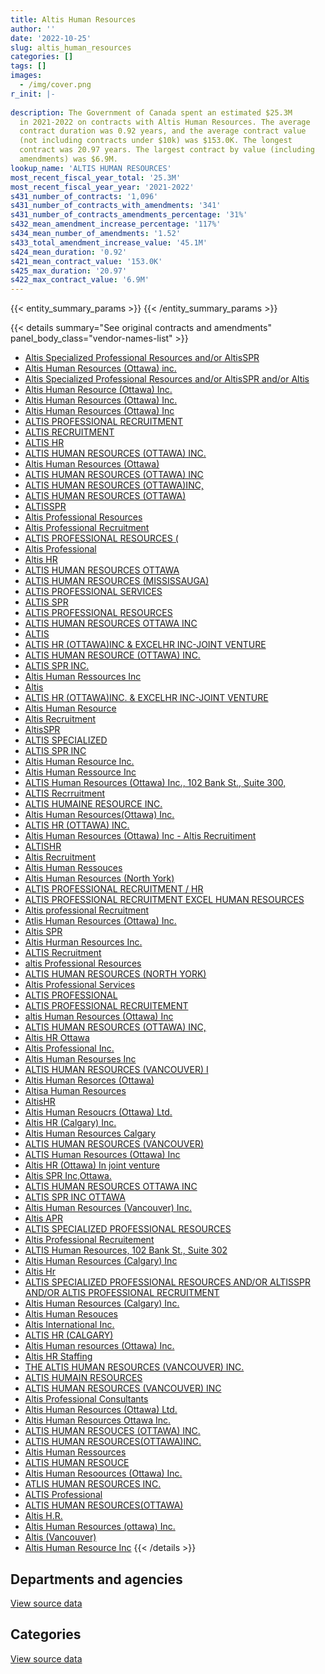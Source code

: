 ```yaml
---
title: Altis Human Resources
author: ''
date: '2022-10-25'
slug: altis_human_resources
categories: []
tags: []
images:
  - /img/cover.png
r_init: |-
  
description: The Government of Canada spent an estimated $25.3M
  in 2021-2022 on contracts with Altis Human Resources. The average
  contract duration was 0.92 years, and the average contract value
  (not including contracts under $10k) was $153.0K. The longest
  contract was 20.97 years. The largest contract by value (including
  amendments) was $6.9M.
lookup_name: 'ALTIS HUMAN RESOURCES'
most_recent_fiscal_year_total: '25.3M'
most_recent_fiscal_year_year: '2021-2022'
s431_number_of_contracts: '1,096'
s431_number_of_contracts_with_amendments: '341'
s431_number_of_contracts_amendments_percentage: '31%'
s432_mean_amendment_increase_percentage: '117%'
s434_mean_number_of_amendments: '1.52'
s433_total_amendment_increase_value: '45.1M'
s424_mean_duration: '0.92'
s421_mean_contract_value: '153.0K'
s425_max_duration: '20.97'
s422_max_contract_value: '6.9M'
---
```


<script src="/rmarkdown-libs/htmlwidgets/htmlwidgets.js"></script>
<link href="/rmarkdown-libs/datatables-css/datatables-crosstalk.css" rel="stylesheet" />
<script src="/rmarkdown-libs/datatables-binding/datatables.js"></script>
<script src="/rmarkdown-libs/jquery/jquery-3.6.0.min.js"></script>
<link href="/rmarkdown-libs/dt-core-bootstrap/css/dataTables.bootstrap.min.css" rel="stylesheet" />
<link href="/rmarkdown-libs/dt-core-bootstrap/css/dataTables.bootstrap.extra.css" rel="stylesheet" />
<script src="/rmarkdown-libs/dt-core-bootstrap/js/jquery.dataTables.min.js"></script>
<script src="/rmarkdown-libs/dt-core-bootstrap/js/dataTables.bootstrap.min.js"></script>
<link href="/rmarkdown-libs/crosstalk/css/crosstalk.min.css" rel="stylesheet" />
<script src="/rmarkdown-libs/crosstalk/js/crosstalk.min.js"></script>
<script src="/rmarkdown-libs/htmlwidgets/htmlwidgets.js"></script>
<link href="/rmarkdown-libs/datatables-css/datatables-crosstalk.css" rel="stylesheet" />
<script src="/rmarkdown-libs/datatables-binding/datatables.js"></script>
<script src="/rmarkdown-libs/jquery/jquery-3.6.0.min.js"></script>
<link href="/rmarkdown-libs/dt-core-bootstrap/css/dataTables.bootstrap.min.css" rel="stylesheet" />
<link href="/rmarkdown-libs/dt-core-bootstrap/css/dataTables.bootstrap.extra.css" rel="stylesheet" />
<script src="/rmarkdown-libs/dt-core-bootstrap/js/jquery.dataTables.min.js"></script>
<script src="/rmarkdown-libs/dt-core-bootstrap/js/dataTables.bootstrap.min.js"></script>
<link href="/rmarkdown-libs/crosstalk/css/crosstalk.min.css" rel="stylesheet" />
<script src="/rmarkdown-libs/crosstalk/js/crosstalk.min.js"></script>

{{< entity_summary_params >}}
{{< /entity_summary_params >}}

{{< details summary="See original contracts and amendments" panel_body_class="vendor-names-list" >}}
- [Altis Specialized Professional Resources and/or AltisSPR](https://search.open.canada.ca/en/ct/?sort=contract_value_f%20desc&page=1&search_text=%22Altis%20Specialized%20Professional%20Resources%20and%2for%20AltisSPR%22)
- [Altis Human Resources (Ottawa) inc.](https://search.open.canada.ca/en/ct/?sort=contract_value_f%20desc&page=1&search_text=%22Altis%20Human%20Resources%20%28Ottawa%29%20inc.%22)
- [Altis Specialized Professional Resources and/or AltisSPR and/or Altis](https://search.open.canada.ca/en/ct/?sort=contract_value_f%20desc&page=1&search_text=%22Altis%20Specialized%20Professional%20Resources%20and%2for%20AltisSPR%20and%2for%20Altis%22)
- [Altis Human Resource (Ottawa) Inc.](https://search.open.canada.ca/en/ct/?sort=contract_value_f%20desc&page=1&search_text=%22Altis%20Human%20Resource%20%28Ottawa%29%20Inc.%22)
- [Altis Human Resources (Ottawa) Inc.](https://search.open.canada.ca/en/ct/?sort=contract_value_f%20desc&page=1&search_text=%22Altis%20Human%20Resources%20%28Ottawa%29%20Inc.%22)
- [Altis Human Resources (Ottawa) Inc](https://search.open.canada.ca/en/ct/?sort=contract_value_f%20desc&page=1&search_text=%22Altis%20Human%20Resources%20%28Ottawa%29%20Inc%22)
- [ALTIS PROFESSIONAL RECRUITMENT](https://search.open.canada.ca/en/ct/?sort=contract_value_f%20desc&page=1&search_text=%22ALTIS%20PROFESSIONAL%20RECRUITMENT%22)
- [ALTIS RECRUITMENT](https://search.open.canada.ca/en/ct/?sort=contract_value_f%20desc&page=1&search_text=%22ALTIS%20RECRUITMENT%22)
- [ALTIS HR](https://search.open.canada.ca/en/ct/?sort=contract_value_f%20desc&page=1&search_text=%22ALTIS%20HR%22)
- [ALTIS HUMAN RESOURCES (OTTAWA) INC.](https://search.open.canada.ca/en/ct/?sort=contract_value_f%20desc&page=1&search_text=%22ALTIS%20HUMAN%20RESOURCES%20%28OTTAWA%29%20INC.%22)
- [Altis Human Resources (Ottawa)](https://search.open.canada.ca/en/ct/?sort=contract_value_f%20desc&page=1&search_text=%22Altis%20Human%20Resources%20%28Ottawa%29%22)
- [ALTIS HUMAN RESOURCES (OTTAWA) INC](https://search.open.canada.ca/en/ct/?sort=contract_value_f%20desc&page=1&search_text=%22ALTIS%20HUMAN%20RESOURCES%20%28OTTAWA%29%20INC%22)
- [ALTIS HUMAN RESOURCES (OTTAWA)INC,](https://search.open.canada.ca/en/ct/?sort=contract_value_f%20desc&page=1&search_text=%22ALTIS%20HUMAN%20RESOURCES%20%28OTTAWA%29INC%2c%22)
- [ALTIS HUMAN RESOURCES (OTTAWA)](https://search.open.canada.ca/en/ct/?sort=contract_value_f%20desc&page=1&search_text=%22ALTIS%20HUMAN%20RESOURCES%20%28OTTAWA%29%22)
- [ALTISSPR](https://search.open.canada.ca/en/ct/?sort=contract_value_f%20desc&page=1&search_text=%22ALTISSPR%22)
- [Altis Professional Resources](https://search.open.canada.ca/en/ct/?sort=contract_value_f%20desc&page=1&search_text=%22Altis%20Professional%20Resources%22)
- [Altis Professional Recruitment](https://search.open.canada.ca/en/ct/?sort=contract_value_f%20desc&page=1&search_text=%22Altis%20Professional%20Recruitment%22)
- [ALTIS PROFESSIONAL RESOURCES (](https://search.open.canada.ca/en/ct/?sort=contract_value_f%20desc&page=1&search_text=%22ALTIS%20PROFESSIONAL%20RESOURCES%20%28%22)
- [Altis Professional](https://search.open.canada.ca/en/ct/?sort=contract_value_f%20desc&page=1&search_text=%22Altis%20Professional%22)
- [Altis HR](https://search.open.canada.ca/en/ct/?sort=contract_value_f%20desc&page=1&search_text=%22Altis%20HR%22)
- [ALTIS HUMAN RESOURCES OTTAWA](https://search.open.canada.ca/en/ct/?sort=contract_value_f%20desc&page=1&search_text=%22ALTIS%20HUMAN%20RESOURCES%20OTTAWA%22)
- [ALTIS HUMAN RESOURCES (MISSISSAUGA)](https://search.open.canada.ca/en/ct/?sort=contract_value_f%20desc&page=1&search_text=%22ALTIS%20HUMAN%20RESOURCES%20%28MISSISSAUGA%29%22)
- [ALTIS PROFESSIONAL SERVICES](https://search.open.canada.ca/en/ct/?sort=contract_value_f%20desc&page=1&search_text=%22ALTIS%20PROFESSIONAL%20SERVICES%22)
- [ALTIS SPR](https://search.open.canada.ca/en/ct/?sort=contract_value_f%20desc&page=1&search_text=%22ALTIS%20SPR%22)
- [ALTIS PROFESSIONAL RESOURCES](https://search.open.canada.ca/en/ct/?sort=contract_value_f%20desc&page=1&search_text=%22ALTIS%20PROFESSIONAL%20RESOURCES%22)
- [ALTIS HUMAN RESOURCES OTTAWA INC](https://search.open.canada.ca/en/ct/?sort=contract_value_f%20desc&page=1&search_text=%22ALTIS%20HUMAN%20RESOURCES%20%20OTTAWA%20INC%22)
- [ALTIS](https://search.open.canada.ca/en/ct/?sort=contract_value_f%20desc&page=1&search_text=%22ALTIS%22)
- [ALTIS HR (OTTAWA)INC & EXCELHR INC-JOINT VENTURE](https://search.open.canada.ca/en/ct/?sort=contract_value_f%20desc&page=1&search_text=%22ALTIS%20HR%20%28OTTAWA%29INC%20%26%20EXCELHR%20INC-JOINT%20VENTURE%22)
- [ALTIS HUMAN RESOURCE (OTTAWA) INC.](https://search.open.canada.ca/en/ct/?sort=contract_value_f%20desc&page=1&search_text=%22ALTIS%20HUMAN%20RESOURCE%20%28OTTAWA%29%20INC.%22)
- [ALTIS SPR INC.](https://search.open.canada.ca/en/ct/?sort=contract_value_f%20desc&page=1&search_text=%22ALTIS%20SPR%20INC.%22)
- [Altis Human Ressources Inc](https://search.open.canada.ca/en/ct/?sort=contract_value_f%20desc&page=1&search_text=%22Altis%20Human%20Ressources%20Inc%22)
- [Altis](https://search.open.canada.ca/en/ct/?sort=contract_value_f%20desc&page=1&search_text=%22Altis%22)
- [ALTIS HR (OTTAWA)INC. & EXCELHR INC-JOINT VENTURE](https://search.open.canada.ca/en/ct/?sort=contract_value_f%20desc&page=1&search_text=%22ALTIS%20HR%20%28OTTAWA%29INC.%20%26%20EXCELHR%20INC-JOINT%20VENTURE%22)
- [Altis Human Resource](https://search.open.canada.ca/en/ct/?sort=contract_value_f%20desc&page=1&search_text=%22Altis%20Human%20Resource%22)
- [Altis Recruitment](https://search.open.canada.ca/en/ct/?sort=contract_value_f%20desc&page=1&search_text=%22Altis%20Recruitment%22)
- [AltisSPR](https://search.open.canada.ca/en/ct/?sort=contract_value_f%20desc&page=1&search_text=%22AltisSPR%22)
- [ALTIS SPECIALIZED](https://search.open.canada.ca/en/ct/?sort=contract_value_f%20desc&page=1&search_text=%22ALTIS%20SPECIALIZED%22)
- [ALTIS SPR INC](https://search.open.canada.ca/en/ct/?sort=contract_value_f%20desc&page=1&search_text=%22ALTIS%20SPR%20INC%22)
- [Altis Human Resource Inc.](https://search.open.canada.ca/en/ct/?sort=contract_value_f%20desc&page=1&search_text=%22Altis%20Human%20Resource%20Inc.%22)
- [Altis Human Ressource Inc](https://search.open.canada.ca/en/ct/?sort=contract_value_f%20desc&page=1&search_text=%22Altis%20Human%20Ressource%20Inc%22)
- [ALTIS Human Resources (Ottawa) Inc., 102 Bank St., Suite 300,](https://search.open.canada.ca/en/ct/?sort=contract_value_f%20desc&page=1&search_text=%22ALTIS%20Human%20Resources%20%28Ottawa%29%20Inc.%2c%20102%20Bank%20St.%2c%20Suite%20300%2c%22)
- [ALTIS Recrruitment](https://search.open.canada.ca/en/ct/?sort=contract_value_f%20desc&page=1&search_text=%22ALTIS%20Recrruitment%22)
- [ALTIS HUMAINE RESOURCE INC.](https://search.open.canada.ca/en/ct/?sort=contract_value_f%20desc&page=1&search_text=%22ALTIS%20HUMAINE%20RESOURCE%20INC.%22)
- [Altis Human Resources(Ottawa) Inc.](https://search.open.canada.ca/en/ct/?sort=contract_value_f%20desc&page=1&search_text=%22Altis%20Human%20Resources%28Ottawa%29%20Inc.%22)
- [ALTIS HR (OTTAWA) INC.](https://search.open.canada.ca/en/ct/?sort=contract_value_f%20desc&page=1&search_text=%22ALTIS%20HR%20%28OTTAWA%29%20INC.%22)
- [Altis Human Resources (Ottawa) Inc - Altis Recruitiment](https://search.open.canada.ca/en/ct/?sort=contract_value_f%20desc&page=1&search_text=%22Altis%20Human%20Resources%20%28Ottawa%29%20Inc%20-%20Altis%20Recruitiment%22)
- [ALTISHR](https://search.open.canada.ca/en/ct/?sort=contract_value_f%20desc&page=1&search_text=%22ALTISHR%22)
- [Altis Recruitment](https://search.open.canada.ca/en/ct/?sort=contract_value_f%20desc&page=1&search_text=%22Altis%c2%a0Recruitment%22)
- [Altis Human Ressouces](https://search.open.canada.ca/en/ct/?sort=contract_value_f%20desc&page=1&search_text=%22Altis%20Human%20Ressouces%22)
- [Altis Human Resources (North York)](https://search.open.canada.ca/en/ct/?sort=contract_value_f%20desc&page=1&search_text=%22Altis%20Human%20Resources%20%28North%20York%29%22)
- [ALTIS PROFESSIONAL RECRUITMENT / HR](https://search.open.canada.ca/en/ct/?sort=contract_value_f%20desc&page=1&search_text=%22ALTIS%20PROFESSIONAL%20RECRUITMENT%20%2f%20HR%22)
- [ALTIS PROFESSIONAL RECRUITMENT EXCEL HUMAN RESOURCES](https://search.open.canada.ca/en/ct/?sort=contract_value_f%20desc&page=1&search_text=%22ALTIS%20PROFESSIONAL%20RECRUITMENT%20EXCEL%20HUMAN%20RESOURCES%22)
- [Altis professional Recruitment](https://search.open.canada.ca/en/ct/?sort=contract_value_f%20desc&page=1&search_text=%22Altis%20professional%20Recruitment%22)
- [Atlis Human Resources (Ottawa) Inc.](https://search.open.canada.ca/en/ct/?sort=contract_value_f%20desc&page=1&search_text=%22Atlis%20Human%20Resources%20%28Ottawa%29%20Inc.%22)
- [Altis SPR](https://search.open.canada.ca/en/ct/?sort=contract_value_f%20desc&page=1&search_text=%22Altis%20SPR%22)
- [Altis Hurman Resources Inc.](https://search.open.canada.ca/en/ct/?sort=contract_value_f%20desc&page=1&search_text=%22Altis%20Hurman%20Resources%20Inc.%22)
- [ALTIS Recruitment](https://search.open.canada.ca/en/ct/?sort=contract_value_f%20desc&page=1&search_text=%22ALTIS%20Recruitment%22)
- [altis Professional Resources](https://search.open.canada.ca/en/ct/?sort=contract_value_f%20desc&page=1&search_text=%22altis%20Professional%20Resources%22)
- [ALTIS HUMAN RESOURCES (NORTH YORK)](https://search.open.canada.ca/en/ct/?sort=contract_value_f%20desc&page=1&search_text=%22ALTIS%20HUMAN%20RESOURCES%20%28NORTH%20YORK%29%22)
- [Altis Professional Services](https://search.open.canada.ca/en/ct/?sort=contract_value_f%20desc&page=1&search_text=%22Altis%20Professional%20Services%22)
- [ALTIS PROFESSIONAL](https://search.open.canada.ca/en/ct/?sort=contract_value_f%20desc&page=1&search_text=%22ALTIS%20PROFESSIONAL%22)
- [ALTIS PROFESSIONAL RECRUITEMENT](https://search.open.canada.ca/en/ct/?sort=contract_value_f%20desc&page=1&search_text=%22ALTIS%20PROFESSIONAL%20RECRUITEMENT%22)
- [altis Human Resources (Ottawa) Inc](https://search.open.canada.ca/en/ct/?sort=contract_value_f%20desc&page=1&search_text=%22altis%20Human%20Resources%20%28Ottawa%29%20Inc%22)
- [ALTIS HUMAN RESOURCES (OTTAWA) INC,](https://search.open.canada.ca/en/ct/?sort=contract_value_f%20desc&page=1&search_text=%22ALTIS%20HUMAN%20RESOURCES%20%28OTTAWA%29%20INC%2c%22)
- [Altis HR Ottawa](https://search.open.canada.ca/en/ct/?sort=contract_value_f%20desc&page=1&search_text=%22Altis%20HR%20Ottawa%22)
- [Altis Professional Inc.](https://search.open.canada.ca/en/ct/?sort=contract_value_f%20desc&page=1&search_text=%22Altis%20Professional%20Inc.%22)
- [Altis Human Resourses Inc](https://search.open.canada.ca/en/ct/?sort=contract_value_f%20desc&page=1&search_text=%22Altis%20Human%20Resourses%20Inc%22)
- [ALTIS HUMAN RESOURCES (VANCOUVER) I](https://search.open.canada.ca/en/ct/?sort=contract_value_f%20desc&page=1&search_text=%22ALTIS%20HUMAN%20RESOURCES%20%28VANCOUVER%29%20I%22)
- [Altis Human Resorces (Ottawa)](https://search.open.canada.ca/en/ct/?sort=contract_value_f%20desc&page=1&search_text=%22Altis%20Human%20Resorces%20%28Ottawa%29%22)
- [Altisa Human Resources](https://search.open.canada.ca/en/ct/?sort=contract_value_f%20desc&page=1&search_text=%22Altisa%20Human%20Resources%22)
- [AltisHR](https://search.open.canada.ca/en/ct/?sort=contract_value_f%20desc&page=1&search_text=%22AltisHR%22)
- [Altis Human Resoucrs (Ottawa) Ltd.](https://search.open.canada.ca/en/ct/?sort=contract_value_f%20desc&page=1&search_text=%22Altis%20Human%20Resoucrs%20%28Ottawa%29%20Ltd.%22)
- [Altis HR (Calgary) Inc.](https://search.open.canada.ca/en/ct/?sort=contract_value_f%20desc&page=1&search_text=%22Altis%20HR%20%28Calgary%29%20Inc.%22)
- [Altis Human Resources Calgary](https://search.open.canada.ca/en/ct/?sort=contract_value_f%20desc&page=1&search_text=%22Altis%20Human%20Resources%20Calgary%22)
- [ALTIS HUMAN RESOURCES (VANCOUVER)](https://search.open.canada.ca/en/ct/?sort=contract_value_f%20desc&page=1&search_text=%22ALTIS%20HUMAN%20RESOURCES%20%28VANCOUVER%29%22)
- [ALTIS Human Resources (Ottawa) Inc](https://search.open.canada.ca/en/ct/?sort=contract_value_f%20desc&page=1&search_text=%22ALTIS%20Human%20Resources%20%28Ottawa%29%20Inc%22)
- [Altis HR (Ottawa) In joint venture](https://search.open.canada.ca/en/ct/?sort=contract_value_f%20desc&page=1&search_text=%22Altis%20HR%20%28Ottawa%29%20In%20joint%20venture%22)
- [Altis SPR Inc,Ottawa.](https://search.open.canada.ca/en/ct/?sort=contract_value_f%20desc&page=1&search_text=%22Altis%20SPR%20Inc%2cOttawa.%22)
- [ALTIS HUMAN RESOURCES OTTAWA INC](https://search.open.canada.ca/en/ct/?sort=contract_value_f%20desc&page=1&search_text=%22ALTIS%20HUMAN%20RESOURCES%20OTTAWA%20INC%22)
- [ALTIS SPR INC OTTAWA](https://search.open.canada.ca/en/ct/?sort=contract_value_f%20desc&page=1&search_text=%22ALTIS%20SPR%20INC%20OTTAWA%22)
- [Altis Human Resources (Vancouver) Inc.](https://search.open.canada.ca/en/ct/?sort=contract_value_f%20desc&page=1&search_text=%22Altis%20Human%20Resources%20%28Vancouver%29%20Inc.%22)
- [Altis APR](https://search.open.canada.ca/en/ct/?sort=contract_value_f%20desc&page=1&search_text=%22Altis%20APR%22)
- [ALTIS SPECIALIZED PROFESSIONAL RESOURCES](https://search.open.canada.ca/en/ct/?sort=contract_value_f%20desc&page=1&search_text=%22ALTIS%20SPECIALIZED%20PROFESSIONAL%20RESOURCES%22)
- [Altis Professional Recruitement](https://search.open.canada.ca/en/ct/?sort=contract_value_f%20desc&page=1&search_text=%22Altis%20Professional%20Recruitement%22)
- [ALTIS Human Resources, 102 Bank St., Suite 302](https://search.open.canada.ca/en/ct/?sort=contract_value_f%20desc&page=1&search_text=%22ALTIS%20Human%20Resources%2c%20102%20Bank%20St.%2c%20Suite%20302%22)
- [Altis Human Resources (Calgary) Inc](https://search.open.canada.ca/en/ct/?sort=contract_value_f%20desc&page=1&search_text=%22Altis%20Human%20Resources%20%28Calgary%29%20Inc%22)
- [Altis Hr](https://search.open.canada.ca/en/ct/?sort=contract_value_f%20desc&page=1&search_text=%22Altis%20Hr%22)
- [ALTIS SPECIALIZED PROFESSIONAL RESOURCES AND/OR ALTISSPR AND/OR ALTIS PROFESSIONAL RECRUITMENT](https://search.open.canada.ca/en/ct/?sort=contract_value_f%20desc&page=1&search_text=%22ALTIS%20SPECIALIZED%20PROFESSIONAL%20RESOURCES%20AND%2fOR%20ALTISSPR%20AND%2fOR%20ALTIS%20PROFESSIONAL%20RECRUITMENT%22)
- [Altis Human Resources (Calgary) Inc.](https://search.open.canada.ca/en/ct/?sort=contract_value_f%20desc&page=1&search_text=%22Altis%20Human%20Resources%20%28Calgary%29%20Inc.%22)
- [Altis Human Resouces](https://search.open.canada.ca/en/ct/?sort=contract_value_f%20desc&page=1&search_text=%22Altis%20Human%20Resouces%22)
- [Altis International Inc.](https://search.open.canada.ca/en/ct/?sort=contract_value_f%20desc&page=1&search_text=%22Altis%20International%20Inc.%22)
- [ALTIS HR (CALGARY)](https://search.open.canada.ca/en/ct/?sort=contract_value_f%20desc&page=1&search_text=%22ALTIS%20HR%20%28CALGARY%29%22)
- [Altis Human resources (Ottawa) Inc.](https://search.open.canada.ca/en/ct/?sort=contract_value_f%20desc&page=1&search_text=%22Altis%20Human%20resources%20%28Ottawa%29%20Inc.%22)
- [Altis HR Staffing](https://search.open.canada.ca/en/ct/?sort=contract_value_f%20desc&page=1&search_text=%22Altis%20HR%20Staffing%22)
- [THE ALTIS HUMAN RESOURCES (VANCOUVER) INC.](https://search.open.canada.ca/en/ct/?sort=contract_value_f%20desc&page=1&search_text=%22THE%20ALTIS%20HUMAN%20RESOURCES%20%28VANCOUVER%29%20INC.%22)
- [ALTIS HUMAIN RESOURCES](https://search.open.canada.ca/en/ct/?sort=contract_value_f%20desc&page=1&search_text=%22ALTIS%20HUMAIN%20RESOURCES%22)
- [ALTIS HUMAN RESOURCES (VANCOUVER) INC](https://search.open.canada.ca/en/ct/?sort=contract_value_f%20desc&page=1&search_text=%22ALTIS%20HUMAN%20RESOURCES%20%28VANCOUVER%29%20INC%22)
- [Altis Professional Consultants](https://search.open.canada.ca/en/ct/?sort=contract_value_f%20desc&page=1&search_text=%22Altis%20Professional%20Consultants%22)
- [Altis Human Resources (Ottawa) Ltd.](https://search.open.canada.ca/en/ct/?sort=contract_value_f%20desc&page=1&search_text=%22Altis%20Human%20Resources%20%28Ottawa%29%20Ltd.%22)
- [Altis Human Resources Ottawa Inc.](https://search.open.canada.ca/en/ct/?sort=contract_value_f%20desc&page=1&search_text=%22Altis%20Human%20Resources%20Ottawa%20Inc.%22)
- [ALTIS HUMAN RESOUCES (OTTAWA) INC.](https://search.open.canada.ca/en/ct/?sort=contract_value_f%20desc&page=1&search_text=%22ALTIS%20HUMAN%20RESOUCES%20%28OTTAWA%29%20INC.%22)
- [ALTIS HUMAN RESOURCES(OTTAWA)INC.](https://search.open.canada.ca/en/ct/?sort=contract_value_f%20desc&page=1&search_text=%22ALTIS%20HUMAN%20RESOURCES%28OTTAWA%29INC.%22)
- [Altis Human Ressources](https://search.open.canada.ca/en/ct/?sort=contract_value_f%20desc&page=1&search_text=%22Altis%20Human%20Ressources%22)
- [ALTIS HUMAN RESOUCE](https://search.open.canada.ca/en/ct/?sort=contract_value_f%20desc&page=1&search_text=%22ALTIS%20HUMAN%20RESOUCE%22)
- [Altis Human Resoources (Ottawa) Inc.](https://search.open.canada.ca/en/ct/?sort=contract_value_f%20desc&page=1&search_text=%22Altis%20Human%20Resoources%20%28Ottawa%29%20Inc.%22)
- [ATLIS HUMAN RESOURCES INC.](https://search.open.canada.ca/en/ct/?sort=contract_value_f%20desc&page=1&search_text=%22ATLIS%20HUMAN%20RESOURCES%20INC.%22)
- [ALTIS Professional](https://search.open.canada.ca/en/ct/?sort=contract_value_f%20desc&page=1&search_text=%22ALTIS%20Professional%22)
- [ALTIS HUMAN RESOURCES(OTTAWA)](https://search.open.canada.ca/en/ct/?sort=contract_value_f%20desc&page=1&search_text=%22ALTIS%20HUMAN%20RESOURCES%28OTTAWA%29%22)
- [Altis H.R.](https://search.open.canada.ca/en/ct/?sort=contract_value_f%20desc&page=1&search_text=%22Altis%20H.R.%22)
- [Altis Human Resources (ottawa) Inc.](https://search.open.canada.ca/en/ct/?sort=contract_value_f%20desc&page=1&search_text=%22Altis%20Human%20Resources%20%28ottawa%29%20Inc.%22)
- [Altis (Vancouver)](https://search.open.canada.ca/en/ct/?sort=contract_value_f%20desc&page=1&search_text=%22Altis%20%28Vancouver%29%22)
- [Altis Human Resource Inc](https://search.open.canada.ca/en/ct/?sort=contract_value_f%20desc&page=1&search_text=%22Altis%20Human%20Resource%20Inc%22)
{{< /details >}}

## Departments and agencies

<div id="htmlwidget-1" style="width:100%;height:auto;" class="datatables html-widget"></div>
<script type="application/json" data-for="htmlwidget-1">{"x":{"style":"bootstrap","filter":"none","vertical":false,"data":[["<a href=\"/departments/aafc-aac/\">Agriculture and Agri-Food Canada<\/a>","<a href=\"/departments/aandc-aadnc/\">Crown-Indigenous Relations and Northern Affairs Canada<\/a>","<a href=\"/departments/atssc-scdata/\">Administrative Tribunals Support Service of Canada<\/a>","<a href=\"/departments/cas-satj/\">Courts Administration Service<\/a>","<a href=\"/departments/cbsa-asfc/\">Canada Border Services Agency<\/a>","<a href=\"/departments/ced-dec/\">Canada Economic Development for Quebec Regions<\/a>","<a href=\"/departments/cer-rec/\">Canada Energy Regulator<\/a>","<a href=\"/departments/cfia-acia/\">Canadian Food Inspection Agency<\/a>","<a href=\"/departments/chrc-ccdp/\">Canadian Human Rights Commission<\/a>","<a href=\"/departments/cic/\">Immigration, Refugees and Citizenship Canada<\/a>","<a href=\"/departments/cnsc-ccsn/\">Canadian Nuclear Safety Commission<\/a>","<a href=\"/departments/cra-arc/\">Canada Revenue Agency<\/a>","<a href=\"/departments/csa-asc/\">Canadian Space Agency<\/a>","<a href=\"/departments/csc-scc/\">Correctional Service of Canada<\/a>","<a href=\"/departments/csps-efpc/\">Canada School of Public Service<\/a>","<a href=\"/departments/cta-otc/\">Canadian Transportation Agency<\/a>","<a href=\"/departments/dfatd-maecd/\">Global Affairs Canada<\/a>","<a href=\"/departments/dfo-mpo/\">Fisheries and Oceans Canada<\/a>","<a href=\"/departments/dnd-mdn/\">National Defence<\/a>","<a href=\"/departments/ec/\">Environment and Climate Change Canada<\/a>","<a href=\"/departments/esdc-edsc/\">Employment and Social Development Canada<\/a>","<a href=\"/departments/fin/\">Department of Finance Canada<\/a>","<a href=\"/departments/hc-sc/\">Health Canada<\/a>","<a href=\"/departments/iaac-aeic/\">Impact Assessment Agency of Canada<\/a>","<a href=\"/departments/ic/\">Innovation, Science and Economic Development Canada<\/a>","<a href=\"/departments/infc/\">Infrastructure Canada<\/a>","<a href=\"/departments/irb-cisr/\">Immigration and Refugee Board of Canada<\/a>","<a href=\"/departments/isc-sac/\">Indigenous Services Canada<\/a>","<a href=\"/departments/jus/\">Department of Justice Canada<\/a>","<a href=\"/departments/mpcc-cppm/\">Military Police Complaints Commission of Canada<\/a>","<a href=\"/departments/nrc-cnrc/\">National Research Council Canada<\/a>","<a href=\"/departments/nrcan-rncan/\">Natural Resources Canada<\/a>","<a href=\"/departments/nsira-ossnr/\">National Security and Intelligence Review Agency<\/a>","<a href=\"/departments/oag-bvg/\">Office of the Auditor General of Canada<\/a>","<a href=\"/departments/ocl-cal/\">Office of the Commissioner of Lobbying of Canada<\/a>","<a href=\"/departments/ocol-clo/\">Office of the Commissioner of Official Languages<\/a>","<a href=\"/departments/oic-ci/\">Office of the Information Commissioner of Canada<\/a>","<a href=\"/departments/opc-cpvp/\">Office of the Privacy Commissioner of Canada<\/a>","<a href=\"/departments/osfi-bsif/\">Office of the Superintendent of Financial Institutions Canada<\/a>","<a href=\"/departments/osgg-bsgg/\">Office of the Secretary to the Governor General<\/a>","<a href=\"/departments/pbc-clcc/\">Parole Board of Canada<\/a>","<a href=\"/departments/pc/\">Parks Canada<\/a>","<a href=\"/departments/pch/\">Canadian Heritage<\/a>","<a href=\"/departments/pco-bcp/\">Privy Council Office<\/a>","<a href=\"/departments/phac-aspc/\">Public Health Agency of Canada<\/a>","<a href=\"/departments/ppsc-sppc/\">Public Prosecution Service of Canada<\/a>","<a href=\"/departments/ps-sp/\">Public Safety Canada<\/a>","<a href=\"/departments/pwgsc-tpsgc/\">Public Services and Procurement Canada<\/a>","<a href=\"/departments/rcmp-grc/\">Royal Canadian Mounted Police<\/a>","<a href=\"/departments/ssc-spc/\">Shared Services Canada<\/a>","<a href=\"/departments/swc-cfc/\">Status of Women Canada<\/a>","<a href=\"/departments/tbs-sct/\">Treasury Board of Canada Secretariat<\/a>","<a href=\"/departments/tc/\">Transport Canada<\/a>","<a href=\"/departments/tsb-bst/\">Transportation Safety Board of Canada<\/a>","<a href=\"/departments/vac-acc/\">Veterans Affairs Canada<\/a>","<a href=\"/departments/wage/\">Department for Women and Gender Equality<\/a>"],[204712.92,588308.57,0,11802.18,1567356.63,22987,338896.91,24542.24,192339.25,35200.11,107387.8,13027.64,null,77467.15,19827.09,null,1618986.17,1372361.01,10526944.17,9669.47,393609.11,null,353015.25,null,547837.13,264690.43,null,594723.61,1034254.59,14338.7,45512.49,338766.58,null,0,39901.07,null,926348.15,270045.72,205282.48,null,null,484095.81,100926.14,120451.67,null,368365.32,44421.29,183067.4,716157.42,346398.36,111743.31,702033.6,729424.95,51005.96,null,10816.61],[287679.25,609763.84,50032.64,116068.26,1781975.63,null,141383.14,130524.57,122489.54,17660.16,133573.99,171180.45,null,null,null,null,862245.45,1824710.42,11224979.89,85581.91,347150.18,20289.15,51043.94,null,224087.23,371841.41,null,853942.6,1501317.24,38306.3,305200.17,827707.84,null,54226.44,null,162522.02,1677657.5,113276.16,410521.78,83560.54,null,265002.75,50772.97,29082.31,null,83057.33,85654.54,846750.17,1191425.52,437523.42,null,2027676.87,1026001.08,113180.33,null,447544.89],[311509.56,510170.36,58158.95,null,1003764.04,null,82361.38,60815.31,152619.53,null,110111.71,35395.3,172462.5,null,null,130200,484498.59,2074367.68,6283225.49,243750.86,465472.22,null,36240.81,null,383883.24,117896.78,60201.5,481431.47,1427491.82,null,320309.8,1031018.42,96038.7,13994.57,null,13148.19,158616.08,62723.88,323525.29,423605.5,23052,79469.24,18602.54,79816.05,61339.53,25894,594682.66,893612.07,1188170.26,700417.68,null,925003.03,1596524.24,76851.55,null,449047.12],[347876.31,264548.44,58158.95,null,938054.54,null,23941.76,371935.69,243276.28,22445.26,null,198384.91,99411.75,null,39717.41,178176.04,544785.02,2133311.91,4701624.03,1024474.95,355761.56,null,603926.32,31749.15,1030525.75,14873.62,159125.55,310309.95,1623162.52,null,696372.13,1112581.66,96038.7,25668.43,null,189670.13,762415.06,50111.25,323525.29,82080.39,64770.55,61438.62,72551.81,48381.75,197427.32,11053.14,712283.88,964478.42,458479.72,609403.43,null,679762.72,2450356.01,28284.09,28035.71,206665.7]],"container":"<table class=\"table table-striped table-hover row-border order-column display\">\n  <thead>\n    <tr>\n      <th>Department<\/th>\n      <th>2018-2019<\/th>\n      <th>2019-2020<\/th>\n      <th>2020-2021<\/th>\n      <th>2021-2022<\/th>\n    <\/tr>\n  <\/thead>\n<\/table>","options":{"order":[[4,"desc"]],"pageLength":10,"autoWidth":true,"columnDefs":[{"targets":1,"render":"function(data, type, row, meta) {\n    return type !== 'display' ? data : DTWidget.formatCurrency(data, \"$\", 2, 3, \",\", \".\", true, null);\n  }"},{"targets":2,"render":"function(data, type, row, meta) {\n    return type !== 'display' ? data : DTWidget.formatCurrency(data, \"$\", 2, 3, \",\", \".\", true, null);\n  }"},{"targets":3,"render":"function(data, type, row, meta) {\n    return type !== 'display' ? data : DTWidget.formatCurrency(data, \"$\", 2, 3, \",\", \".\", true, null);\n  }"},{"targets":4,"render":"function(data, type, row, meta) {\n    return type !== 'display' ? data : DTWidget.formatCurrency(data, \"$\", 2, 3, \",\", \".\", true, null);\n  }"},{"width":"16%","targets":[1,2,3,4]},{"className":"dt-right","targets":[1,2,3,4]}],"orderClasses":false}},"evals":["options.columnDefs.0.render","options.columnDefs.1.render","options.columnDefs.2.render","options.columnDefs.3.render"],"jsHooks":[]}</script>
<p class="text-right">
<a href="https://github.com/GoC-Spending/contracts-data/tree/main/data/out/vendors/altis_human_resources/summary_by_fiscal_year_by_department.csv" class="source-data-link btn btn-link">View source data</a>
</p>

## Categories

<div id="htmlwidget-2" style="width:100%;height:auto;" class="datatables html-widget"></div>
<script type="application/json" data-for="htmlwidget-2">{"x":{"style":"bootstrap","filter":"none","vertical":false,"data":[["<a href=\"/categories/other/\">(Other)<\/a>","<a href=\"/categories/facilities_and_construction/\">Facilities and construction<\/a>","<a href=\"/categories/office_management/\">Office management<\/a>","<a href=\"/categories/defence/\">Defence<\/a>","<a href=\"/categories/professional_services/\">Professional services<\/a>","<a href=\"/categories/information_technology/\">Information technology<\/a>","<a href=\"/categories/medical/\">Medical<\/a>","<a href=\"/categories/transportation_and_logistics/\">Transportation and logistics<\/a>","<a href=\"/categories/industrial_products_and_services/\">Industrial products and services<\/a>","<a href=\"/categories/security_and_protection/\">Security and protection<\/a>","<a href=\"/categories/human_capital/\">Human capital<\/a>"],[725665.33,1417716.52,99856.8,2006981.8,18936075.95,1996152.11,131893.28,null,null,null,414707.66],[704156.54,2168098.84,249087.26,2012189.54,22256521.9,3215669.35,132254.64,null,null,103123.8,365069.98],[702232.62,2685718.63,193179.15,null,17196603.53,2709761.69,77329.21,19349.7,null,null,257316.97],[702232.62,2577530.77,null,null,18738777.53,2325481.89,163059,39324,112158.18,null,592829.58]],"container":"<table class=\"table table-striped table-hover row-border order-column display\">\n  <thead>\n    <tr>\n      <th>Category<\/th>\n      <th>2018-2019<\/th>\n      <th>2019-2020<\/th>\n      <th>2020-2021<\/th>\n      <th>2021-2022<\/th>\n    <\/tr>\n  <\/thead>\n<\/table>","options":{"order":[[4,"desc"]],"dom":"t","pageLength":30,"autoWidth":true,"columnDefs":[{"targets":1,"render":"function(data, type, row, meta) {\n    return type !== 'display' ? data : DTWidget.formatCurrency(data, \"$\", 2, 3, \",\", \".\", true, null);\n  }"},{"targets":2,"render":"function(data, type, row, meta) {\n    return type !== 'display' ? data : DTWidget.formatCurrency(data, \"$\", 2, 3, \",\", \".\", true, null);\n  }"},{"targets":3,"render":"function(data, type, row, meta) {\n    return type !== 'display' ? data : DTWidget.formatCurrency(data, \"$\", 2, 3, \",\", \".\", true, null);\n  }"},{"targets":4,"render":"function(data, type, row, meta) {\n    return type !== 'display' ? data : DTWidget.formatCurrency(data, \"$\", 2, 3, \",\", \".\", true, null);\n  }"},{"width":"16%","targets":[1,2,3,4]},{"className":"dt-right","targets":[1,2,3,4]}],"orderClasses":false,"lengthMenu":[10,25,30,50,100]}},"evals":["options.columnDefs.0.render","options.columnDefs.1.render","options.columnDefs.2.render","options.columnDefs.3.render"],"jsHooks":[]}</script>
<p class="text-right">
<a href="https://github.com/GoC-Spending/contracts-data/tree/main/data/out/vendors/altis_human_resources/summary_by_fiscal_year_by_category.csv" class="source-data-link btn btn-link">View source data</a>
</p>
